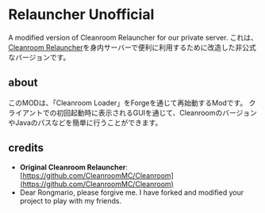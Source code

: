 # Relauncher Unofficial

A modified version of Cleanroom Relauncher for our private server.
これは、[Cleanroom Relauncher](https://github.com/CleanroomMC/Cleanroom)を身内サーバーで便利に利用するために改造した非公式なバージョンです。

## about

このMODは、「Cleanroom Loader」をForgeを通じて再始動するModです。
クライアントでの初回起動時に表示されるGUIを通じて、CleanroomのバージョンやJavaのパスなどを簡単に行うことができます。

## credits

* **Original Cleanroom Relauncher**: [https://github.com/CleanroomMC/Cleanroom](https://github.com/CleanroomMC/Cleanroom)
* Dear Rongmario, please forgive me. I have forked and modified your project to play with my friends.

